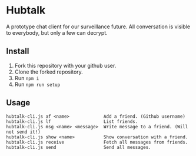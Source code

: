 # Hubtalk

A prototype chat client for our surveillance future. All conversation is visible to everybody, but only a few can decrypt.

## Install

1. Fork this repository with your github user.
2. Clone the forked repository.
3. Run `npm i`
4. Run `npm run setup`

## Usage

    hubtalk-cli.js af <name>             Add a friend. (Github username)
    hubtalk-cli.js lf                    List friends.
    hubtalk-cli.js msg <name> <message>  Write message to a friend. (Will not send it!)
    hubtalk-cli.js show <name>           Show conversation with a friend.
    hubtalk-cli.js receive               Fetch all messages from friends.
    hubtalk-cli.js send                  Send all messages.
